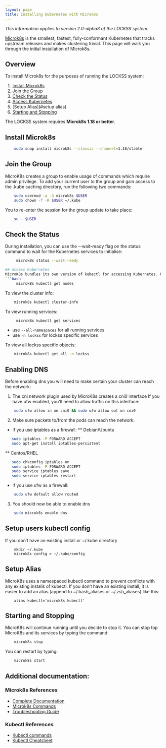 ```yaml
---
layout: page
title: Installing Kubernetes with Microk8s
---
```


*This information applies to version 2.0-alpha3 of the LOCKSS system.*

[Microk8s](https://microk8s.io/) is the smallest, fastest, fully-conformant Kubernetes that tracks upstream releases and makes clustering trivial. This page will walk you through the initial installation of Microk8s. 
## Overview

To install Microk8s for the purposes of running the LOCKSS system:

1.  [Install Microk8s](#install-microk8s)
1.  [Join the Group](#join-the-group)
1.  [Check the Status](#check-the-status)
1.  [Access Kubernetes](#check-the-status)
1.  [Setup Alias](#setup alias)
1.  [Starting and Stopping](#starting-and-stopping)

The LOCKSS system requires **Microk8s 1.18 or better**.

## Install Microk8s
```bash
    sudo snap install microk8s --classic --channel=1.18/stable
```

## Join the Group
MicroK8s creates a group to enable usage of commands which require admin privilege. To add your current user to the group and gain access to the .kube caching directory, run the following two commands:
```bash
    sudo usermod -a -G microk8s $USER
    sudo chown -f -R $USER ~/.kube
```
You  to re-enter the session for the group update to take place:
```bash
    su - $USER
```

## Check the Status
During installation, you can use the --wait-ready flag  on the status command to wait for the Kubernetes services to initialise:
```bash
     microk8s status --wait-ready

## Access Kubernetes
MicroK8s bundles its own version of kubectl for accessing Kubernetes. Use it to run commands to monitor and control your Kubernetes. Kubectl commands are prefixed by microk8s. For example to view your node:
```bash
     microk8s kubectl get nodes
```
To view the cluster info:
```bash
    microk8s kubectl cluster-info
```
To view running services:
```bash
     microk8s kubectl get services
```
* use `--all-namespaces` for all running services
* use `-n lockss` for lockss specific services

To view all lockss specific objects:
```bash
    microk8s kubectl get all -n lockss
```
## Enabling DNS
Before enabling dns you will need to make certain your cluster can reach the network:
1. The cni network plugin used by MicroK8s creates a cni0 interface
If you have ufw enabled, you'll need to allow traffic on this interface:
```bash
    sudo ufw allow in on cni0 && sudo ufw allow out on cni0
```
2. Make sure packets to/from the pods can reach the network.
* If you use iptables as a firewall:
** Debian/Ubuntu
```bash
   sudo iptables -P FORWARD ACCEPT
   sudo apt-get install iptables-persistent
```
** Centos/RHEL
```bash
   sudo chkconfig iptables on
   sudo iptables -P FORWARD ACCEPT
   sudo service iptables save
   sudo service iptables restart
```
* If you use ufw as a firewall: 
```bash
    sudo ufw default allow routed
```
3. You should now be able to enable dns
```bash
    sudo microk8s enable dns
```
## Setup users kubectl config
If you don’t have an existing install or ~/.kube directory
```
    mkdir ~/.kube
    microk8s config > ~/.kube/config
```
## Setup Alias
MicroK8s uses a namespaced kubectl command to prevent conflicts with any existing installs of kubectl. If you don’t have an existing install, it is easier to add an alias (append to ~/.bash_aliases or ~/.zsh_aliases) like this:
```
    alias kubectl='microk8s kubectl'
``` 
## Starting and Stopping
MicroK8s will continue running until you decide to stop it. You can stop top MicroK8s and its services by typing the command:
```bash
    microk8s stop
```
You can restart by typing:
```bash
    microk8s start
```
## Additional documentation:
### Microk8s References
* [Complete Documentation](https://microk8s.io/docs)
* [Microk8s Commands](https://microk8s.io/docs/commands) 
* [Troubleshooting Guide](https://microk8s.io/docs/troubleshooting)
### Kubectl References
* [Kubectl commands](https://kubernetes.io/docs/reference/generated/kubectl/kubectl-commands)
* [Kubectl Cheatsheet](https://kubernetes.io/docs/reference/kubectl/cheatsheet/)